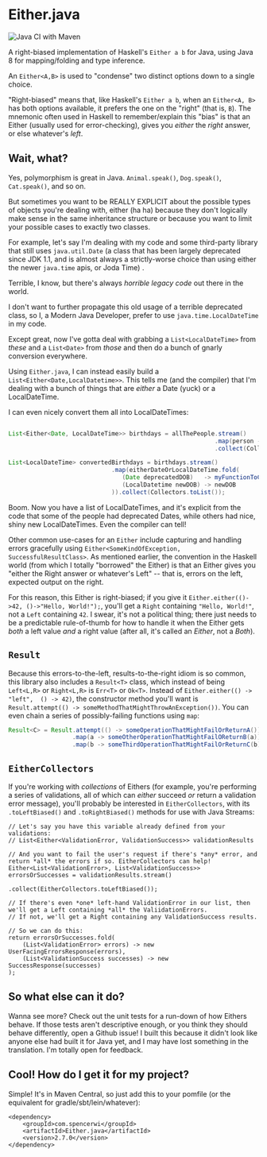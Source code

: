 Either.java
===========

![Java CI with Maven](https://github.com/spencerwi/Either.java/workflows/Java%20CI%20with%20Maven/badge.svg?branch=master)

A right-biased implementation of Haskell's `Either a b` for Java, using Java 8 for mapping/folding and type inference. 

An `Either<A,B>` is used to "condense" two distinct options down to a single choice.

"Right-biased" means that, like Haskell's `Either a b`, when an `Either<A, B>` has both options available, it prefers
the one on the "right" (that is, `B`). The mnemonic often used in Haskell to remember/explain this "bias" is that an 
Either (usually used for error-checking), gives you *either* the *right* answer, or else whatever's *left*.

Wait, what?
------------

Yes, polymorphism is great in Java. `Animal.speak()`, `Dog.speak()`, `Cat.speak()`, and so on.

But sometimes you want to be REALLY EXPLICIT about the possible types of objects you're dealing with, either (ha ha)
 because they don't logically make sense in the same inheritance structure or because you want to limit your
 possible cases to exactly two classes.

For example, let's say I'm dealing with my code and some third-party library that still uses `java.util.Date` (a class 
that has been largely deprecated since JDK 1.1, and is almost always a strictly-worse choice than using either the newer
`java.time` apis, or Joda Time) . 

Terrible, I know, but there's always *horrible legacy code* out there in the world. 

I don't want to further propagate this old usage of a terrible deprecated class, so I, a Modern Java Developer, prefer 
to use `java.time.LocalDateTime` in my code.


Except great, now I've gotta deal with grabbing a `List<LocalDateTime>` from *these* and a `List<Date>` from *those* and
then do a bunch of gnarly conversion everywhere.

Using `Either.java`, I can instead easily build a `List<Either<Date,LocalDatetime>>`. This tells me (and the compiler) 
that I'm dealing with a bunch of things that are *either* a Date (yuck) or a LocalDateTime.

I can even nicely convert them all into LocalDateTimes:

```java

List<Either<Date, LocalDateTime>> birthdays = allThePeople.stream()
                                                          .map(person -> Either.<Date,LocalDateTime>either(this::getDeprecatedDOBFromPerson, this::getNiceNewDOBFromPersonIfAvailable)
                                                          .collect(Collectors.toList());

List<LocalDateTime> convertedBirthdays = birthdays.stream()
                             .map(eitherDateOrLocalDateTime.fold(
                                (Date deprecatedDOB)   -> myFunctionToConvertDateToLocalDateTime(deprecatedDOB),
                                (LocalDatetime newDOB) -> newDOB
                             )).collect(Collectors.toList());
```

Boom. Now you have a list of LocalDateTimes, and it's explicit from the code that some of the people had deprecated
 Dates, while others had nice, shiny new LocalDateTimes. Even the compiler can tell!


Other common use-cases for an `Either` include capturing and handling errors gracefully using 
`Either<SomeKindOfException, SuccessfulResultClass>`. As mentioned earlier, the convention in the Haskell world (from 
which I totally "borrowed" the Either) is that an Either gives you "either the Right answer or whatever's Left" -- that 
is, errors on the left, expected output on the right.

For this reason, this Either is right-biased; if you give it `Either.either(()->42, ()->"Hello, World!");`, you'll get a
`Right` containing `"Hello, World!"`, not a `Left` containing `42`. I swear, it's not a political thing; there just 
needs to be a predictable rule-of-thumb for how to handle it when the Either gets *both* a left value *and* a right 
value (after all, it's called an *Either*, not a *Both*).

`Result`
------

Because this errors-to-the-left, results-to-the-right idiom is so common, this library also includes a `Result<T>` class, 
which instead of being `Left<L,R>` or `Right<L,R>` is `Err<T>` or `Ok<T>`. Instead of `Either.either(() -> "left",  () -> 42)`,
the constructor method you'll want is `Result.attempt(() -> someMethodThatMightThrowAnException())`. You can even chain
a series of possibly-failing functions using `map`:

```java
Result<C> = Result.attempt(() -> someOperationThatMightFailOrReturnA())
                  .map(a -> someOtherOperationThatMightFailOReturnB(a))
                  .map(b -> someThirdOperationThatMightFailOrReturnC(b));
```

`EitherCollectors`
----------------

If you're working with *collections* of Eithers (for example, you're performing a series of validations, all of which can
*either* succeed *or* return a validation error message), you'll probably be interested in `EitherCollectors`, with its
`.toLeftBiased()` and `.toRightBiased()` methods for use with Java Streams:

```
// Let's say you have this variable already defined from your validations:
// List<Either<ValidationError, ValidationSuccess>> validationResults 

// And you want to fail the user's request if there's *any* error, and return *all* the errors if so. EitherCollectors can help!
Either<List<ValidationError>, List<ValidationSuccess>> errorsOrSuccesses = validationResults.stream()
																				.collect(EitherCollectors.toLeftBiased());

// If there's even *one* left-hand ValidationError in our list, then we'll get a Left containing *all* the ValiidationErrors.
// If not, we'll get a Right containing any ValidationSuccess results.

// So we can do this:
return errorsOrSuccesses.fold(
	(List<ValidationError> errors) -> new UserFacingErrorsResponse(errors),
	(List<ValidationSuccess successes) -> new SuccessResponse(successes)
);
```

So what else can it do?
-----------------------

Wanna see more? Check out the unit tests for a run-down of how Eithers behave. If those tests aren't descriptive enough,
 or you think they should behave differently, open a Github issue! I built this because it didn't look like anyone else
 had built it for Java yet, and I may have lost something in the translation. I'm totally open for feedback.


Cool! How do I get it for my project?
-------------------------------------

Simple! It's in Maven Central, so just add this to your pomfile (or the equivalent for gradle/sbt/lein/whatever):

```
<dependency>
    <groupId>com.spencerwi</groupId>
    <artifactId>Either.java</artifactId>
    <version>2.7.0</version>
</dependency>
```
